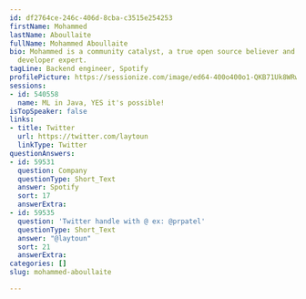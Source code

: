 ```yaml
---
id: df2764ce-246c-406d-8cba-c3515e254253
firstName: Mohammed
lastName: Aboullaite
fullName: Mohammed Aboullaite
bio: Mohammed is a community catalyst, a true open source believer and one of Google
  developer expert.
tagLine: Backend engineer, Spotify
profilePicture: https://sessionize.com/image/ed64-400o400o1-QKB71Uk8WRw1XYdxLjDu4h.jpg
sessions:
- id: 540558
  name: ML in Java, YES it's possible!
isTopSpeaker: false
links:
- title: Twitter
  url: https://twitter.com/laytoun
  linkType: Twitter
questionAnswers:
- id: 59531
  question: Company
  questionType: Short_Text
  answer: Spotify
  sort: 17
  answerExtra: 
- id: 59535
  question: 'Twitter handle with @ ex: @prpatel'
  questionType: Short_Text
  answer: "@laytoun"
  sort: 21
  answerExtra: 
categories: []
slug: mohammed-aboullaite

---
```

